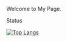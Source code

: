 Welcome to My Page.
<!--
[![Twitter](https://img.shields.io/badge/-Twitter-%231DA1F2.svg?&style=flat-square&logo=twitter&logoColor=white)](https://twitter.com/ni_3mini)
[![Instagram](https://img.shields.io/badge/-Instagram-%231DA1F2.svg?&style=flat-square&logo=Instagram&color=ff69b4&logoColor=white)](https://instagram.com/u_na.o0)
-->

Status

[![Top Langs](https://github-readme-stats.vercel.app/api/top-langs/?username=uvvxu&layout=compact&theme=buefy
)](https://github.com/anuraghazra/github-readme-stats)
